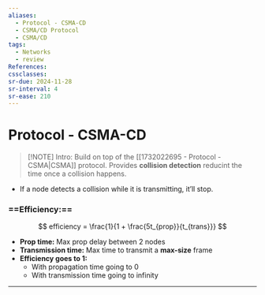 ```yaml
---
aliases:
  - Protocol - CSMA-CD
  - CSMA/CD Protocol
  - CSMA/CD
tags:
  - Networks
  - review
References: 
cssclasses:
sr-due: 2024-11-28
sr-interval: 4
sr-ease: 210
---
```

# Protocol - CSMA-CD

> [!NOTE] Intro: 
> Build on top of the [[1732022695 - Protocol - CSMA|CSMA]] protocol. Provides **collision detection** reducint the time once a collision happens. 

+ If a node detects a collision while it is transmitting, it’ll stop. 

### ==Efficiency:== 
$$
efficiency = \frac{1}{1 + \frac{5t_{prop}}{t_{trans}}}
$$
+ **Prop time:** Max prop delay between 2 nodes 
+ **Transmission time:** Max time to transmit a **max-size** frame 
+ **Efficiency goes to 1:** 
	+ With propagation time going to 0 
	+ With transmission time going to infinity
***